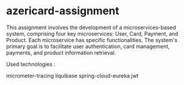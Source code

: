 # azericard-assignment
This assignment involves the development of a microservices-based system, comprising four key microservices: User, Card, Payment, and Product. Each microservice has specific functionalities. The system's primary goal is to facilitate user authentication, card management, payments, and product information retrieval.

Used technologies : 

micrometer-tracing
liquibase
spring-cloud-eureka
jwt
